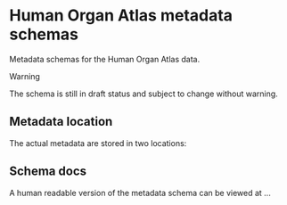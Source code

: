 # Human Organ Atlas metadata schemas

Metadata schemas for the Human Organ Atlas data.

> [!WARNING]
> The schema is still in draft status and subject to change without warning.

## Metadata location

The actual metadata are stored in two locations:

## Schema docs

A human readable version of the metadata schema can be viewed at ...
